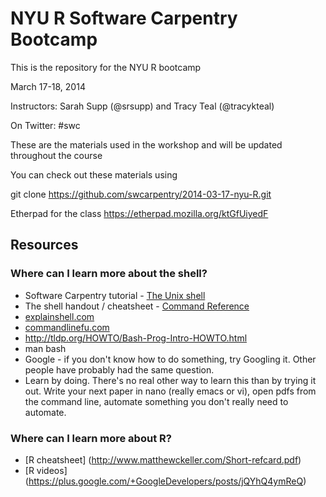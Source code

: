 NYU R Software Carpentry Bootcamp
============================

This is the repository for the NYU R bootcamp

March 17-18, 2014

Instructors: Sarah Supp (@srsupp) and Tracy Teal (@tracykteal)

On Twitter: #swc

These are the materials used in the workshop and will be updated throughout the course

You can check out these materials using

git clone https://github.com/swcarpentry/2014-03-17-nyu-R.git

Etherpad for the class
https://etherpad.mozilla.org/ktGfUiyedF 
 

## Resources

### Where can I learn more about the shell?

- Software Carpentry tutorial - [The Unix shell](http://software-carpentry.org/v4/shell/index.html)
- The shell handout / cheatsheet - [Command Reference](http://files.fosswire.com/2007/08/fwunixref.pdf)
- [explainshell.com](http://explainshell.com)
- [commandlinefu.com](http://www.commandlinefu.com/commands/browse)
- http://tldp.org/HOWTO/Bash-Prog-Intro-HOWTO.html
- man bash
- Google - if you don't know how to do something, try Googling it. Other people
have probably had the same question.
- Learn by doing. There's no real other way to learn this than by trying it
out.  Write your next paper in nano (really emacs or vi), open pdfs from
the command line, automate something you don't really need to automate.

### Where can I learn more about R?

- [R cheatsheet] (http://www.matthewckeller.com/Short-refcard.pdf)
- [R videos] (https://plus.google.com/+GoogleDevelopers/posts/jQYhQ4ymReQ)

